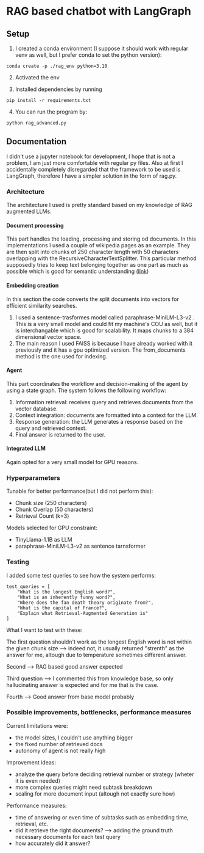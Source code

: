 # RAG based chatbot with LangGraph

## Setup 

1. I created a conda environment (I suppose it should work with regular venv as well, but I prefer conda to set the python version):
```shell
conda create -p ./rag_env python=3.10
```

2. Activated the env

3. Installed dependencies by running
```shell
pip install -r requirements.txt
```

4. You can run the program by:
```
python rag_advanced.py
```

## Documentation

I didn't use a jupyter notebook for development, I hope that is not a problem, I am just more comfortable with regular py files. 
Also at first I accidentally completely disregarded that the framework to be used is LangGraph, therefore I have a simpler solution in the form of rag.py.

### Architecture
The architecture I used is pretty standard based on my knowledge of RAG augmented LLMs. 
#### Document processing
This part handles the loading, processing and storing od documents. In this implementations I used a couple of wikipedia pages as an example. They are then split into chunks of 250 character length with 50 characters overlapping with the RecursiveCharacterTextSplitter. This particular method supposedly tries to keep text belonging together as one part as much as possible which is good for semantic understanding ([link](https://python.langchain.com/v0.1/docs/modules/data_connection/document_transformers/recursive_text_splitter/))
#### Embedding creation
In this section the code converts the split documents into vectors for efficient similarity searches. 
1. I used a sentence-trasformes model called paraphrase-MiniLM-L3-v2 . This is a very small model and could fit my machine's COU as well, but it is interchangable which is good for scalability. It maps chunks to a 384 dimensional vector space.
2. The main reason I used FAISS is because I have already worked with it previously and it has a gpu optimized version. The from_documents method is the one used for indexing.
#### Agent

This part coordinates the workflow and decision-making of the agent by using a state graph.
The system follows the following workflow:

1. Information retrieval: receives query and retrieves documents from the vector database.
2. Context integration: documents are formatted into a context for the LLM.
3. Response generation: the LLM generates a response based on the query and retrieved context.
4. Final answer is returned to the user.

#### Integrated LLM
Again opted for a very small model for GPU reasons.

### Hyperparameters
Tunable for better performance(but I did not perform this):
- Chunk size (250 characters)
- Chunk Overlap (50 characters)
- Retrieval Count (k=3)

Models selected for GPU constraint:
- TinyLlama-1.1B as LLM
- paraphrase-MiniLM-L3-v2 as sentence tarnsformer

### Testing
I added some test queries to see how the system performs:
```
test_queries = [
    "What is the longest English word?",  
    "What is an inherently funny word?",  
    "Where does the fan death theory originate from?",  
    "What is the capital of France?",  
    "Explain what Retrieval-Augmented Generation is" 
]
```
What I want to test with these:

The first question shouldn't work as the longest English word is not within the given chunk size --> indeed not, it usually returned "strenth" as the answer for me, altough due to temperature sometimes different answer.

Second --> RAG based good answer expected

Third question --> I commented this from knowledge base, so only hallucinating answer is expected and for me that is the case.

Fourth --> Good answer from base model probably


### Possible improvements, bottlenecks, performance measures

Current limitations were:
- the model sizes, I couldn't use anything bigger
- the fixed number of retrieved docs
- autonomy of agent is not really high

Improvement ideas:
- analyze the query before deciding retrieval number or strategy (wheter it is even needed)
- more complex queries might need subtask breakdown
- scaling for more document input (altough not exactly sure how)

Performance measures:
- time of answering or even time of subtasks such as embedding time, retrieval, etc.
- did it retrieve the right documents? --> adding the ground truth necessary documents for each test query
- how accurately did it answer? 